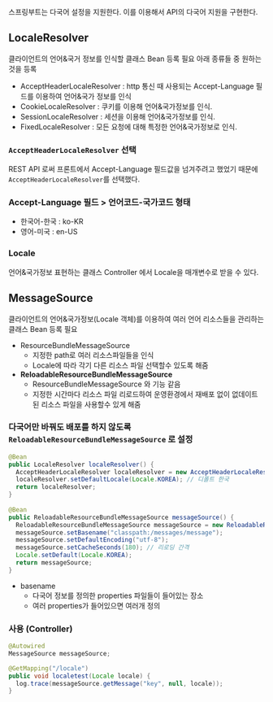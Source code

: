 스프링부트는 다국어 설정을 지원한다. 이를 이용해서 API의 다국어 지원을 구현한다. 

## LocaleResolver
클라이언트의 언어&국거 정보를 인식할 클래스 
Bean 등록 필요 
아래 종류들 중 원하는 것을 등록
* AcceptHeaderLocaleResolver : http 통신 때 사용되는 Accept-Language 필드를 이용하여 언어&국가 정보를 인식
* CookieLocaleResolver : 쿠키를 이용해 언어&국가정보를 인식.
* SessionLocaleResolver : 세션을 이용해 언어&국가정보를 인식.
* FixedLocaleResolver : 모든 요청에 대해 특정한 언어&국가정보로 인식.

### `AcceptHeaderLocaleResolver` 선택
REST API 로써 프론트에서 Accept-Language 필드값을 넘겨주려고 했었기 때문에 `AcceptHeaderLocaleResolver`를 선택했다. 

### Accept-Language 필드 > 언어코드-국가코드 형태
* 한국어-한국 : ko-KR
* 영어-미국 : en-US

### Locale
언어&국가정보 표현하는 클래스 
Controller 에서 Locale을 매개변수로 받을 수 있다. 

## MessageSource
클라이언트의 언어&국가정보(Locale 객체)를 이용하여 여러 언어 리소스들을 관리하는 클래스
Bean 등록 필요
* ResourceBundleMessageSource 
	* 지정한 path로 여러 리소스파일들을 인식
	* Locale에 따라 각기 다른 리소스 파일 선택할수 있도록 해줌
* **ReloadableResourceBundleMessageSource**
	* ResourceBundleMessageSource 와 기능 같음
	* 지정한 시간마다 리소스 파일 리로드하여 운영환경에서 재배포 없이 없데이트된 리소스 파일을 사용할수 있게 해줌

### 다국어만 바꿔도 배포를 하지 않도록 `ReloadableResourceBundleMessageSource` 로 설정 

```java java
@Bean  
public LocaleResolver localeResolver() {  
  AcceptHeaderLocaleResolver localeResolver = new AcceptHeaderLocaleResolver();  
  localeResolver.setDefaultLocale(Locale.KOREA); // 디폴트 한국  
  return localeResolver;  
}  
  
@Bean  
public ReloadableResourceBundleMessageSource messageSource() {  
  ReloadableResourceBundleMessageSource messageSource = new ReloadableResourceBundleMessageSource();  
  messageSource.setBasename("classpath:/messages/message");  
  messageSource.setDefaultEncoding("utf-8"); 
  messageSource.setCacheSeconds(180); // 리로딩 간격  
  Locale.setDefault(Locale.KOREA);  
  return messageSource;  
}
```
* basename 
	* 다국어 정보를 정의한 properties 파일들이 들어있는 장소 
	* 여러 properties가 들어있으면 여러개 정의 

### 사용 (Controller)
```java java
@Autowired  
MessageSource messageSource;

@GetMapping("/locale")  
public void localetest(Locale locale) {
  log.trace(messageSource.getMessage("key", null, locale));  
}
```
<!--stackedit_data:
eyJoaXN0b3J5IjpbLTM0MjEzMDYxOV19
-->